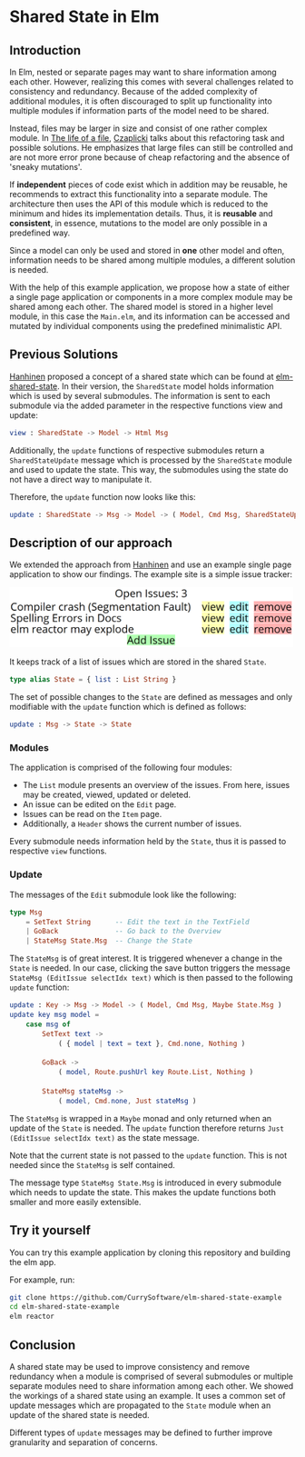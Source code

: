 # Shared State in Elm

## Introduction

In Elm, nested or separate pages may want to share information among each other.
However, realizing this comes with several challenges related to consistency and redundancy.
Because of the added complexity of additional modules, it is often discouraged to split up functionality into multiple modules if information parts of the model need to be shared.

Instead, files may be larger in size and consist of one rather complex module.
In [The life of a file](https://www.youtube.com/watch?v=XpDsk374LDE), [Czaplicki](https://github.com/evancz) talks about this refactoring task and possible solutions.
He emphasizes that large files can still be controlled and are not more error prone because of cheap refactoring and the absence of 'sneaky mutations'.

If **independent** pieces of code exist which in addition may be reusable, he recommends to extract this functionality into a separate module.
The architecture then uses the API of this module which is reduced to the minimum and hides its implementation details.
Thus, it is **reusable** and **consistent**, in essence, mutations to the model are only possible in a predefined way.

Since a model can only be used and stored in **one** other model and often, information needs to be shared among multiple modules, a different solution is needed.

With the help of this example application, we propose how a state of either a single page application or components in a more complex module may be shared among each other.
The shared model is stored in a higher level module, in this case the `Main.elm`, and its information can be accessed and mutated by individual components using the predefined minimalistic API.

## Previous Solutions

[Hanhinen](https://github.com/ohanhi) proposed a concept of a shared state which can be found at
[elm-shared-state](https://github.com/ohanhi/elm-shared-state).
In their version, the `SharedState` model holds information which is used by several submodules.
The information is sent to each submodule via the added parameter in the respective functions view and update:

```elm
view : SharedState -> Model -> Html Msg
```

Additionally, the `update` functions of respective submodules return a `SharedStateUpdate` message which is processed by the `SharedState` module and used to update the state.
This way, the submodules using the state do not have a direct way to manipulate it.

Therefore, the `update` function now looks like this:

```elm
update : SharedState -> Msg -> Model -> ( Model, Cmd Msg, SharedStateUpdate )
```

## Description of our approach

We extended the approach from [Hanhinen](https://github.com/ohanhi) and use an example single page application to show our findings.
The example site is a simple issue tracker:

 <img src="resources/ListView.png" alt="List of Issues" width="500"> 

It keeps track of a list of issues which are stored in the shared `State`.

```elm
type alias State = { list : List String }
```

The set of possible changes to the `State` are defined as messages and only modifiable with the `update` function which is defined as follows:

```elm
update : Msg -> State -> State
```

### Modules

The application is comprised of the following four modules:

- The `List` module presents an overview of the issues. From here, issues may be created, viewed, updated or deleted.
- An issue can be edited on the `Edit` page.
- Issues can be read on the `Item` page.
- Additionally, a `Header` shows the current number of issues.

Every submodule needs information held by the `State`, thus it is passed to respective `view` functions.

### Update

The messages of the `Edit` submodule look like the following:

```elm
type Msg
    = SetText String      -- Edit the text in the TextField
    | GoBack              -- Go back to the Overview
    | StateMsg State.Msg  -- Change the State
```
The `StateMsg` is of great interest.
It is triggered whenever a change in the `State` is needed.
In our case, clicking the save button triggers the message `StateMsg (EditIssue selectIdx text)` which is then passed to the following `update` function:

```elm
update : Key -> Msg -> Model -> ( Model, Cmd Msg, Maybe State.Msg )
update key msg model =
    case msg of
        SetText text ->
            ( { model | text = text }, Cmd.none, Nothing )

        GoBack ->
            ( model, Route.pushUrl key Route.List, Nothing )

        StateMsg stateMsg ->
            ( model, Cmd.none, Just stateMsg )
```

The `StateMsg` is wrapped in a `Maybe` monad and only returned when an update of the `State` is needed.
The `update` function therefore returns `Just (EditIssue selectIdx text)` as the state message.

Note that the current state is not passed to the `update` function.
This is not needed since the `StateMsg` is self contained.

The message type `StateMsg State.Msg` is introduced in every submodule which needs to update the state.
This makes the update functions both smaller and more easily extensible.

## Try it yourself

You can try this example application by cloning this repository and building the elm app.

For example, run:

```sh
git clone https://github.com/CurrySoftware/elm-shared-state-example
cd elm-shared-state-example
elm reactor
```

## Conclusion

A shared state may be used to improve consistency and remove redundancy when a module is comprised of several submodules or multiple separate modules need to share information among each other.
We showed the workings of a shared state using an example.
It uses a common set of update messages which are propagated to the `State` module when an update of the shared state is needed.

Different types of `update` messages may be defined to further improve granularity and separation of concerns.
